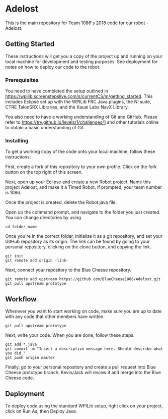 # Adelost

This is the main repository for Team 1086's 2018 code for our robot - Adelost.

## Getting Started

These instructions will get you a copy of the project up and running on your local machine for development and testing purposes. See deployment for notes on how to deploy our code to the robot.

### Prerequisites

You need to have completed the setup outlined in https://wpilib.screenstepslive.com/s/currentCS/m/getting_started. This includes Eclipse set up with the WPILib FRC Java plugins, the NI suite, CTRE TalonSRX Libraries, and the Kauai Labs NavX Library. 

You also need to have a working understanding of Git and GitHub. Please refer to https://try.github.io/levels/1/challenges/1 and other tutorials online to obtain a basic understanding of Git.

### Installing

To get a working copy of the code onto your local machine, follow these instructions:

First, create a fork of this repository to your own profile. Click on the fork button on the top right of this screen.

Next, open up your Eclipse and create a new Robot project. Name this project Adelost, and make it a Timed Robot. If prompted, your team number is 1086.

Once the project is created, delete the Robot.java file. 

Open up the command prompt, and navigate to the folder you just created. You can change directories by using

```
cd folder_name
```

Once you're in the correct folder, initialize it as a git repository, and set your GitHub repository as its origin. The link can be found by going to your personal repository, clicking on the clone button, and copying the link.

```
git init
git remote add origin -link-
```
Next, connect your repository to the Blue Cheese repository.

```
git remote add upstream https://github.com/BlueCheese1086/Adelost.git
git pull upstream prototype
```

## Workflow
Whenever you want to start working on code, make sure you are up to date with any code that other members have written.

```
git pull upstream prototype
```

Next, write your code. When you are done, follow these steps:

```
git add *.java
git commit -m "Insert a descriptive message here. Should describe what you did."
git push origin master
```

Finally, go to your personal repository and create a pull request into Blue Cheese prototype branch. Kevin/Jack will review it and merge into the Blue Cheese code.

## Deployment

To deploy code using the standard WPILib setup, right click on your project, click on Run As, then Deploy Java. 
